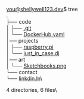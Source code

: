 you@shellywell123.dev$ tree\
.\
├── code\
│   ├── [.git](https://github.com/Shellywell123)\
│   └── [DockerHub.yaml](https://hub.docker.com)\
│── projects\
│   ├── [raspberry.pi](https://shellywell123.dev/shenanigan/pi-craft.html)\
│   └── [just_in_case.dj](https://shellywell123.dev/shenanigan/art-attack.html)\
│── art\
│   └── [Sketchbooks.png](https://shellywell123.dev/shenanigan/art-attack.html)\
└── contact\
    └── [linkdin.ln](https://www.linkedin.com/in/ben-shellswell/)\

4 directories, 6 files\